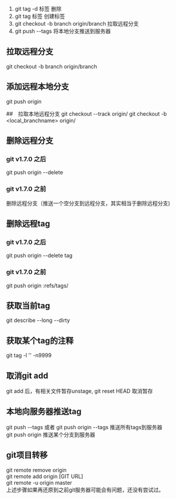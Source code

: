 
1) git tag -d 标签                          删除<br>
2) git tag 标签                             创建标签<br>
3) git checkout -b branch origin/branch     拉取远程分支<br>
4) git push --tags                          将本地分支推送到服务器<br>

## 拉取远程分支
git checkout -b branch origin/branch

## 添加远程本地分支
git push origin <branchName>

##　拉取本地远程分支
git checkout --track origin/<branchname>
git checkout -b <local_branchname> origin/<branchname>

## 删除远程分支
### git v1.7.0 之后
git push origin --delete <branchName>
### git v1.7.0 之前
删除远程分支（推送一个空分支到远程分支，其实相当于删除远程分支)  

## 删除远程tag
### git v1.7.0 之后
git push origin --delete tag <tagName>
### git v1.7.0 之前
git push origin :refs/tags/<tagname>

## 获取当前tag
git describe --long --dirty

## 获取某个tag的注释
git tag -l '<tagname>' -n9999
## 取消git add
git add 后，有相关文件暂存unstage, git reset HEAD <file> 取消暂存

## 本地向服务器推送tag
git push --tags 或者 git push origin --tags  推送所有tags到服务器 <br>
git push origin <tagName>  推送某个分支到服务器<br>

## git项目转移
git remote remove origin  
git remote add origin [GIT URL]  
git remote -u origin master  
上述步骤如果再还原到之前git服务器可能会有问题，还没有尝试过。





